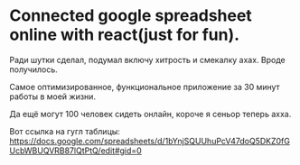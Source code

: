 # Connected google spreadsheet online with react(just for fun).

Ради шутки сделал, подумал включу хитрость и смекалку ахах. Вроде получилось.

Самое оптимизированное, функциональное приложение за 30 минут работы в моей жизни.

Да ещё могут 100 человек сидеть онлайн, короче я сеньор теперь ахха. 

Вот ссылка на гугл таблицы:
https://docs.google.com/spreadsheets/d/1bYnjSQUUhuPcV47doQ5DKZ0fGUcbWBUQVRB87lQtPtQ/edit#gid=0